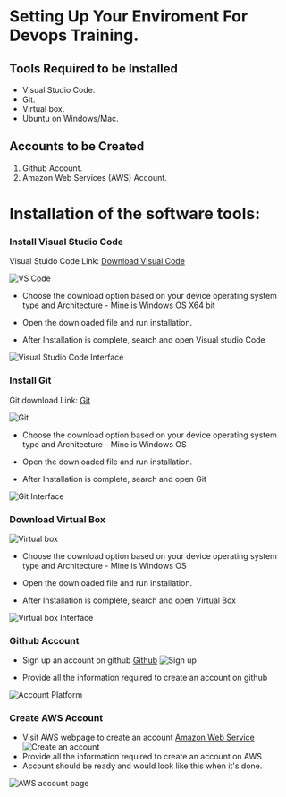 # Setting Up Your Enviroment For Devops Training.
## Tools Required to be Installed
- Visual Studio Code.
- Git.
- Virtual box.
- Ubuntu on Windows/Mac.

## Accounts to be Created

1. Github Account.
2. Amazon Web Services (AWS) Account.


# Installation of the software tools: 

### Install Visual Studio Code

Visual Stuido Code Link: [Download Visual Code](https://visualstudio.microsoft.com/downloads/)

![VS Code](./Img/Downloading%20VS%20Code.png)

- Choose the download option based on your device operating system type and Architecture - Mine is Windows OS X64 bit

- Open the downloaded file and run installation.
- After Installation is complete, search and open Visual studio Code

![Visual Studio Code Interface](./Img/Vs%20code%20interface.png)

### Install Git

Git download Link: [Git](https://git-scm.com/downloads)

![Git](./Img/3.Git%20Download.png)

- Choose the download option based on your device operating system type and Architecture - Mine is Windows OS

- Open the downloaded file and run installation.
- After Installation is complete, search and open Git

![Git Interface](./Img/4.Git%20interface.png)


### Download Virtual Box

![Virtual box](./Img/5.Virtualbox.png)
- Choose the download option based on your device operating system type and Architecture - Mine is Windows OS

- Open the downloaded file and run installation.
- After Installation is complete, search and open Virtual Box

![Virtual box Interface](./Img/6.virtual%20box.png)

### Github Account

- Sign up an account on github [Github](https://github.com/)
![Sign up](./Img/7.Github%20signup.png)

- Provide all the information required to create an account on github

![Account Platform](./Img/8.git%20account.png)

### Create AWS Account

- Visit AWS webpage to create an account 
[Amazon Web Service](https://aws.amazon.com/)
![Create an account](./Img/9.%20Create%20Aws%20account.png)
- Provide all the information required to create an account on AWS
- Account should be ready and would look like this when it's done.

![AWS account page](./Img/10.Account%20Interface.png)